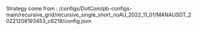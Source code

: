 Strategy come from : /configs/DotCom/pb-configs-main/recursive_grid/recursive_single_short_noAU_2022_11_01/MANAUSDT_20221208193453_c6218/config.json